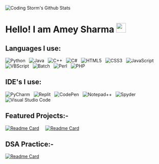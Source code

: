 ![Coding Storm's Github Stats](https://github-readme-stats.vercel.app/api?username=Coding-Storm-Official&bg_color=30,ed1c24,00aeef&title_color=fff&text_color=fff)

# Hello! I am Amey Sharma <img src="https://raw.githubusercontent.com/MartinHeinz/MartinHeinz/master/wave.gif" width="30px">
## Languages I use:
![Python](https://img.shields.io/badge/python-3670A0?style=for-the-badge&logo=python&logoColor=ffdd54) &nbsp; ![Java](https://img.shields.io/badge/java-%23ED8B00.svg?style=for-the-badge&logo=openjdk&logoColor=white) &nbsp; 	![C++](https://img.shields.io/badge/c++-%2300599C.svg?style=for-the-badge&logo=c%2B%2B&logoColor=white) &nbsp; ![C#](https://img.shields.io/badge/c%23-%23239120.svg?style=for-the-badge&logo=csharp&logoColor=white) &nbsp; ![HTML5](https://img.shields.io/badge/html5-%23E34F26.svg?style=for-the-badge&logo=html5&logoColor=white) &nbsp; ![CSS3](https://img.shields.io/badge/css3-%231572B6.svg?style=for-the-badge&logo=css3&logoColor=white) &nbsp; ![JavaScript](https://img.shields.io/badge/javascript-%23323330.svg?style=for-the-badge&logo=javascript&logoColor=%23F7DF1E) &nbsp; ![VBScript](https://img.shields.io/badge/-VBSCRIPT-green?style=for-the-badge&logo=Microsoft) &nbsp; ![Batch](https://img.shields.io/badge/-Batch-red?style=for-the-badge&logo=Windows) &nbsp; ![Perl](https://img.shields.io/badge/perl-%2339457E.svg?style=for-the-badge&logo=perl&logoColor=white) &nbsp; ![PHP](https://img.shields.io/badge/php-%23777BB4.svg?style=for-the-badge&logo=php&logoColor=white)

## IDE's I use:
![PyCharm](https://img.shields.io/badge/pycharm-143?style=for-the-badge&logo=pycharm&logoColor=black&color=black&labelColor=green) &nbsp; ![Replit](https://img.shields.io/badge/Replit-DD1200?style=for-the-badge&logo=Replit&logoColor=white) &nbsp; ![CodePen](https://img.shields.io/badge/CodePen-white?style=for-the-badge&logo=codepen&logoColor=black) &nbsp; ![Notepad++](https://img.shields.io/badge/Notepad++-90E59A.svg?style=for-the-badge&logo=notepad%2b%2b&logoColor=black) &nbsp; ![Spyder](https://img.shields.io/badge/Spyder-838485?style=for-the-badge&logo=spyder%20ide&logoColor=maroon) &nbsp; ![Visual Studio Code](https://img.shields.io/badge/Visual%20Studio%20Code-0078d7.svg?style=for-the-badge&logo=visual-studio-code&logoColor=white) 

## Featured Projects:-
[![Readme Card](https://github-readme-stats.vercel.app/api/pin/?username=Coding-Storm-Official&theme=blue-green&repo=Zero-Trust)](https://github.com/Coding-Storm-Official/Zero-Trust)
&nbsp; &nbsp;
[![Readme Card](https://github-readme-stats.vercel.app/api/pin/?username=Coding-Storm-Official&theme=blue-green&repo=Recode-and-Rewind)](https://github.com/Coding-Storm-Official/Recode-and-Rewind)

## DSA Practice:- 
[![Readme Card](https://github-readme-stats.vercel.app/api/pin/?username=Coding-Storm-Official&theme=blue-green&repo=Data-Structures-and-Algorithims)](https://github.com/Coding-Storm-Official/Data-Structures-and-Algorithims)
